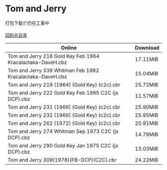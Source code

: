 # Tom and Jerry

打包下载📦仍在工事中

[回到总目录](/Catalogs.md)







Online | Download
--- | ---
Tom and Jerry 218 Gold Key Feb 1964 Kracalactaka-DaveH.cbz | 17.11MiB
Tom and Jerry 339 Whitman Feb 1982 Kracalactaka-DaveH.cbz | 15.04MiB
Tom and Jerry 219 (1964) (Gold Key) (c2c).cbr | 25.72MiB
Tom and Jerry 222 Gold Key Feb 1965 C2C (js DCP).cbz | 11.57MiB
Tom and Jerry 231 (1966) (Gold Key) (c2c).cbr | 25.90MiB
Tom and Jerry 232 (1966) (Gold Key) (c2c).cbr | 25.95MiB
Tom and Jerry 262 (1972) (Gold Key) (c2c).cbr | 20.91MiB
Tom and Jerry 274 Whitman Sep 1973 C2C (js DCP).cbz | 14.79MiB
Tom and Jerry 290 Gold Key Jan 1975 C2C (js DCP).cbz | 13.03MiB
Tom and Jerry 309(1978)(FB-DCP)(C2C).cbr | 24.22MiB